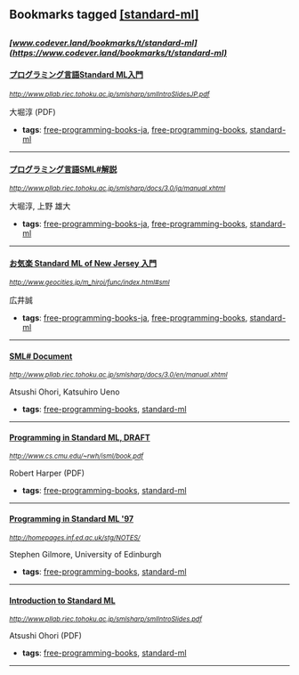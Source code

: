 ## Bookmarks tagged [[standard-ml]](https://www.codever.land/search?q=[standard-ml])

_<sup><sup>[www.codever.land/bookmarks/t/standard-ml](https://www.codever.land/bookmarks/t/standard-ml)</sup></sup>_
---
#### [プログラミング言語Standard ML入門](http://www.pllab.riec.tohoku.ac.jp/smlsharp/smlIntroSlidesJP.pdf)
_<sup>http://www.pllab.riec.tohoku.ac.jp/smlsharp/smlIntroSlidesJP.pdf</sup>_

大堀淳 (PDF)
* **tags**: [free-programming-books-ja](../tagged/free-programming-books-ja.md), [free-programming-books](../tagged/free-programming-books.md), [standard-ml](../tagged/standard-ml.md)
---
#### [プログラミング言語SML#解説](http://www.pllab.riec.tohoku.ac.jp/smlsharp/docs/3.0/ja/manual.xhtml)
_<sup>http://www.pllab.riec.tohoku.ac.jp/smlsharp/docs/3.0/ja/manual.xhtml</sup>_

大堀淳, 上野 雄大
* **tags**: [free-programming-books-ja](../tagged/free-programming-books-ja.md), [free-programming-books](../tagged/free-programming-books.md), [standard-ml](../tagged/standard-ml.md)
---
#### [お気楽 Standard ML of New Jersey 入門](http://www.geocities.jp/m_hiroi/func/index.html#sml)
_<sup>http://www.geocities.jp/m_hiroi/func/index.html#sml</sup>_

広井誠
* **tags**: [free-programming-books-ja](../tagged/free-programming-books-ja.md), [free-programming-books](../tagged/free-programming-books.md), [standard-ml](../tagged/standard-ml.md)
---
#### [SML# Document](http://www.pllab.riec.tohoku.ac.jp/smlsharp/docs/3.0/en/manual.xhtml)
_<sup>http://www.pllab.riec.tohoku.ac.jp/smlsharp/docs/3.0/en/manual.xhtml</sup>_

Atsushi Ohori, Katsuhiro Ueno
* **tags**: [free-programming-books](../tagged/free-programming-books.md), [standard-ml](../tagged/standard-ml.md)
---
#### [Programming in Standard ML, DRAFT](http://www.cs.cmu.edu/~rwh/isml/book.pdf)
_<sup>http://www.cs.cmu.edu/~rwh/isml/book.pdf</sup>_

Robert Harper (PDF)
* **tags**: [free-programming-books](../tagged/free-programming-books.md), [standard-ml](../tagged/standard-ml.md)
---
#### [Programming in Standard ML '97](http://homepages.inf.ed.ac.uk/stg/NOTES/)
_<sup>http://homepages.inf.ed.ac.uk/stg/NOTES/</sup>_

Stephen Gilmore, University of Edinburgh
* **tags**: [free-programming-books](../tagged/free-programming-books.md), [standard-ml](../tagged/standard-ml.md)
---
#### [Introduction to Standard ML](http://www.pllab.riec.tohoku.ac.jp/smlsharp/smlIntroSlides.pdf)
_<sup>http://www.pllab.riec.tohoku.ac.jp/smlsharp/smlIntroSlides.pdf</sup>_

Atsushi Ohori (PDF)
* **tags**: [free-programming-books](../tagged/free-programming-books.md), [standard-ml](../tagged/standard-ml.md)
---
